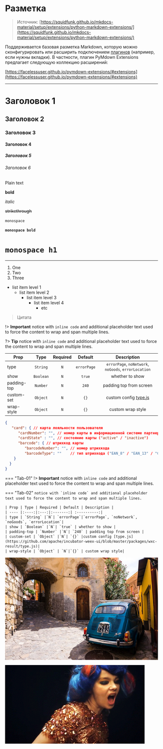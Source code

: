 # Разметка

> Источник: [https://squidfunk.github.io/mkdocs-material/setup/extensions/python-markdown-extensions/](https://squidfunk.github.io/mkdocs-material/setup/extensions/python-markdown-extensions/)

Поддерживается базовая разметка Markdown, которую можно сконфигурировать или расширить подключением [плагинов](plugins.md) (например, если нужны вкладки). В частности, плагин PyMdown Extensions предлагает следующую коллекцию расширений:

[https://facelessuser.github.io/pymdown-extensions/#extensions](https://facelessuser.github.io/pymdown-extensions/#extensions)

---

# Заголовок 1

## Заголовок 2

### Заголовок 3

#### Заголовок 4

##### Заголовок 5

###### Заголовок 6

Plain text 

**bold** 

_italic_

~~strikethrough~~

`monospace`

**`monospace bold`**

# `monospace h1`

---

1. One
2. Two
3. Three

* list item level 1
   * list item level 2
      * list item level 3
         * list item level 4
            * etc


> Цитата

!> **Important** notice with `inline code` and additional placeholder text used
to force the content to wrap and span multiple lines.

?> **Tip** notice with `inline code` and additional placeholder text used to
force the content to wrap and span multiple lines.

| Prop | Type | Required | Default | Description |
| ---- |:----:|:---:|:-------:| :----------:|
| type | `String` |`N`| `errorPage`|`errorPage`, `noNetwork`, `noGoods`, `errorLocation`|
| show | `Boolean` |`N`| `true` | whether to show |
| padding-top | `Number` |`N`| `240` | padding top from screen |
| custom-set | `Object` |`N`| `{}` |custom config [type.js](https://github.com/apache/incubator-weex-ui/blob/master/packages/wxc-result/type.js)|
| wrap-style | `Object` | `N`|`{}` | custom wrap style|

```json
{
   "card": { // карта лояльности пользователя
      "cardNumber": "", // номер карты в информационной системе партнера
      "cardState" : "", // состояние карты ("active" / "inactive")
      "barcode": { // штрихкод карты
         "barcodeNumber": "", // номер штрихкода
         "barcodeType": ""    // тип штрихкода ("EAN_8" / "EAN_13" / "CODE_128" / "UPC_A" / "QR_CODE")
    }
  }
}
```

=== "Tab-01"
    !> **Important** notice with `inline code` and additional placeholder text used
    to force the content to wrap and span multiple lines.

=== "Tab-02"
    ```
    notice with `inline code` and additional placeholder text used
    to force the content to wrap and span multiple lines.
    ```

    | Prop | Type | Required | Default | Description |
    | ---- |:----:|:---:|:-------:| :----------:|
    | type | `String` |`N`| `errorPage`|`errorPage`, `noNetwork`, `noGoods`, `errorLocation`|
    | show | `Boolean` |`N`| `true` | whether to show |
    | padding-top | `Number` |`N`| `240` | padding top from screen |
    | custom-set | `Object` |`N`| `{}` |custom config [type.js](https://github.com/apache/incubator-weex-ui/blob/master/packages/wxc-result/type.js)|
    | wrap-style | `Object` | `N`|`{}` | custom wrap style|

![jpg](assets/jpg.jpg)

![gif](assets/gif.gif)
